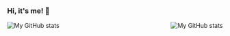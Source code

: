 ### Hi, it's me! 👋
 <img align="left" alt="My GitHub stats" src="https://github-readme-stats.vercel.app/api?username=bboysokol&show_icons=true&theme=tokyonight&count_private=true" />
<img align="right" alt="My GitHub stats" src="https://github-readme-stats.vercel.app/api/top-langs/?username=bboysokol&langs_count=8&theme=tokyonight&count_private=true"/>
